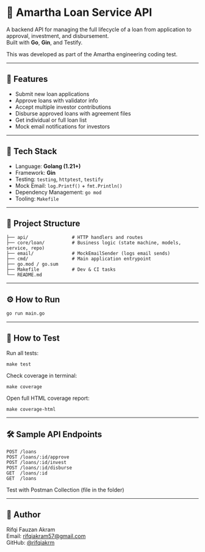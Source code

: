 # 💸 Amartha Loan Service API

A backend API for managing the full lifecycle of a loan from application to approval, investment, and disbursement.  
Built with **Go**, **Gin**, and Testify.

This was developed as part of the Amartha engineering coding test.

---

## 🚀 Features

- Submit new loan applications
- Approve loans with validator info
- Accept multiple investor contributions
- Disburse approved loans with agreement files
- Get individual or full loan list
- Mock email notifications for investors

---

## 🧰 Tech Stack

- Language: **Golang (1.21+)**
- Framework: **Gin**
- Testing: `testing`, `httptest`, `testify`
- Mock Email: `log.Printf()` + `fmt.Println()`
- Dependency Management: `go mod`
- Tooling: `Makefile`

---

## 📂 Project Structure

```
├── api/                # HTTP handlers and routes
├── core/loan/          # Business logic (state machine, models, service, repo)
├── email/              # MockEmailSender (logs email sends)
├── cmd/                # Main application entrypoint
├── go.mod / go.sum
├── Makefile            # Dev & CI tasks
└── README.md
```

---

## ⚙️ How to Run

```bash
go run main.go
```

---

## 🧪 How to Test
Run all tests:
```
make test
```
Check coverage in terminal:
```
make coverage
```
Open full HTML coverage report:
```
make coverage-html
```

---

## 🛠 Sample API Endpoints
```http
POST /loans
POST /loans/:id/approve
POST /loans/:id/invest
POST /loans/:id/disburse
GET  /loans/:id
GET  /loans
```

Test with Postman Collection (file in the folder)

---

## 🔖 Author
Rifqi Fauzan Akram  
Email: rifqiakram57@gmail.com  
GitHub: [@rifqiakrm](https://github.com/rifqiakrm)
